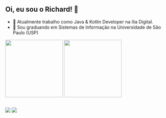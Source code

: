 ## Oi, eu sou o Richard! 👨
 
- 🔭 Atualmente trabalho como Java & Kotlin Developer na ília Digital.
- 🌱 Sou graduando em Sistemas de Informação na Universidade de São Paulo (USP)

<div>
  <img height="180px" src="https://github-readme-stats.vercel.app/api?username=rcdwoods"/>
  <img height="180px" src="https://github-readme-stats.vercel.app/api/top-langs/?username=rcdwoods"/>
</div> 

##

<div>
 <a href="https://www.linkedin.com/in/richardnascimento/"><img src="https://img.shields.io/badge/LinkedIn-0077B5?style=for-the-badge&logo=linkedin&logoColor=white"></a> 
 <a href="mailto:rcdwoods@gmail.com"><img src="https://img.shields.io/badge/Gmail-D14836?style=for-the-badge&logo=gmail&logoColor=white"></a> 
</div>
